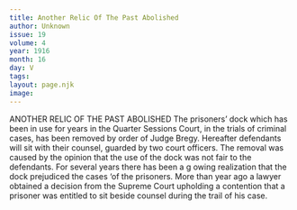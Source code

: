 ```yaml
---
title: Another Relic Of The Past Abolished
author: Unknown
issue: 19
volume: 4
year: 1916
month: 16
day: V
tags:
layout: page.njk
image:
---
```

ANOTHER RELIC OF THE PAST ABOLISHED       The prisoners’ dock which has been in use for years in the Quarter Sessions Court, in the trials of criminal cases, has been removed by order of Judge Bregy. Hereafter defendants will sit with their counsel, guarded by two court officers. The removal was caused by the opinion that the use of the dock was not fair to the defendants.       For several years there has been a g owing realization that the dock prejudiced the cases ‘of the prisoners. More than year ago a lawyer obtained a decision from the Supreme Court upholding a contention that a prisoner was entitled to sit beside counsel during the trail of his case.




